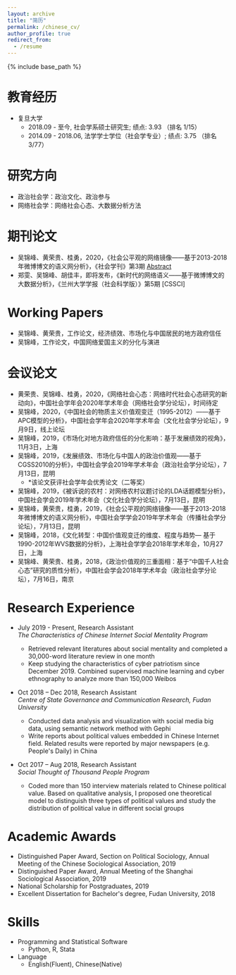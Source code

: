 ```yaml
---
layout: archive
title: "简历"
permalink: /chinese_cv/
author_profile: true
redirect_from:
  - /resume
---
```


{% include base_path %}

教育经历
======
* 复旦大学
  * 2018.09 - 至今, 社会学系硕士研究生; 绩点: 3.93 （排名 1/15）
  * 2014.09 - 2018.06, 法学学士学位（社会学专业）; 绩点: 3.75 （排名 3/77）  
  
研究方向
======
* 政治社会学：政治文化、政治参与
* 网络社会学：网络社会心态、大数据分析方法
  
期刊论文
======
* 吴锦峰、黄荣贵、桂勇，2020，《社会公平观的网络镜像——基于2013-2018年微博博文的语义网分析》，《社会学刊》第3期 [Abstract](https://www.jikan.com.cn/iedolDetail/2079113)
* 郑雯、吴锦峰、胡佳丰，即将发布，《新时代的网络语义——基于微博博文的大数据分析》，《兰州大学学报（社会科学版）》第5期 \[CSSCI]

Working Papers
======
* 吴锦峰、黄荣贵，工作论文，经济绩效、市场化与中国居民的地方政府信任
* 吴锦峰，工作论文，中国网络爱国主义的分化与演进

会议论文
======
* 黄荣贵、吴锦峰、桂勇，2020，《网络社会心态：网络时代社会心态研究的新动向》，中国社会学年会2020年学术年会（网络社会学分论坛），时间待定
* 吴锦峰，2020，《中国社会的物质主义价值观变迁（1995-2012）——基于APC模型的分析》，中国社会学年会2020年学术年会（文化社会学分论坛），9月9日，线上论坛
* 吴锦峰，2019，《市场化对地方政府信任的分化影响：基于发展绩效的视角》，11月3日，上海
* 吴锦峰，2019，《发展绩效、市场化与中国人的政治价值观——基于CGSS2010的分析》，中国社会学会2019年学术年会（政治社会学分论坛），7月13日，昆明
  * *该论文获评社会学年会优秀论文（二等奖）
* 吴锦峰，2019，《被诉说的农村：对网络农村议题讨论的LDA话题模型分析》，中国社会学会2019年学术年会（文化社会学分论坛），7月13日，昆明
* 吴锦峰，黄荣贵，桂勇，2019，《社会公平观的网络镜像——基于2013-2018年微博博文的语义网分析》，中国社会学学会2019年学术年会（传播社会学分论坛），7月13日，昆明
* 吴锦峰，2018，《文化转型：中国价值观变迁的维度、程度与趋势— 基于1990-2012年WVS数据的分析》，上海社会学学会2018年学术年会，10月27日，上海
* 吴锦峰、黄荣贵、桂勇，2018，《政治价值观的三重面相：基于“中国千人社会心态”研究的质性分析》，中国社会学会2018年学术年会（政治社会学分论坛），7月16日，南京

Research Experience
======
* July 2019 - Present, Research Assistant  
  *The Characteristics of Chinese Internet Social Mentality Program*
  * Retrieved relevant literatures about social mentality and completed a 30,000-word literature review in one month
  * Keep studying the characteristics of cyber patriotism since December 2019. Combined supervised machine learning and cyber ethnography to analyze more than 150,000 Weibos  
  
* Oct 2018 – Dec 2018, Research Assistant  
  *Centre of State Governance and Communication Research, Fudan University*
  * Conducted data analysis and visualization with social media big data, using semantic network method with Gephi
  * Write reports about political values embedded in Chinese Internet field. Related results were reported by major newspapers (e.g. People's Daily) in China  
  
* Oct 2017 – Aug 2018, Research Assistant  
  *Social Thought of Thousand People Program*
  * Coded more than 150 interview materials related to Chinese political value. Based on qualitative analysis, I proposed one theoretical model to distinguish three types of political values and study the distribution of political value in different social groups
  
Academic Awards
======
* Distinguished Paper Award, Section on Political Sociology, Annual Meeting of the Chinese Sociological Association, 2019
* Distinguished Paper Award, Annual Meeting of the Shanghai Sociological Association, 2019
* National Scholarship for Postgraduates, 2019  
* Excellent Dissertation for Bachelor's degree, Fudan University, 2018
   
Skills
======
* Programming and Statistical Software
  * Python, R, Stata
* Language
  * English(Fluent), Chinese(Native)
  
